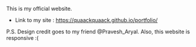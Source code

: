 
This is my official website.
* Link to my site : https://quaackquaack.github.io/portfolio/


P.S. Design credit goes to my friend @Pravesh_Aryal.  Also, this website is responsive :( 
